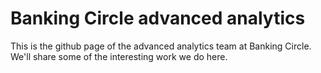 # Banking Circle advanced analytics

This is the github page of the advanced analytics team at Banking Circle. We'll share some of the interesting work we do here.
